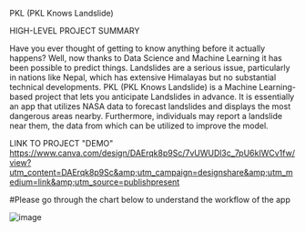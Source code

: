 PKL (PKL Knows Landslide)


HIGH-LEVEL PROJECT SUMMARY


Have you ever thought of getting to know anything before it actually happens? Well, now thanks to Data Science and Machine Learning it has been possible to predict things. Landslides are a serious issue, particularly in nations like Nepal, which has extensive Himalayas but no substantial technical developments. PKL (PKL Knows Landslide) is a Machine Learning-based project that lets you anticipate Landslides in advance. It is essentially an app that utilizes NASA data to forecast landslides and displays the most dangerous areas nearby. Furthermore, individuals may report a landslide near them, the data from which can be utilized to improve the model.

LINK TO PROJECT "DEMO"
https://www.canva.com/design/DAErqk8p9Sc/7vUWUDl3c_7pU6kIWCv1fw/view?utm_content=DAErqk8p9Sc&amp;utm_campaign=designshare&amp;utm_medium=link&amp;utm_source=publishpresent


#Please go through the chart below to understand the workflow of the app

![image](https://user-images.githubusercontent.com/67851367/135764266-31f1d87c-5240-4242-b007-9da5dc8c21df.png)

